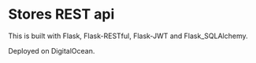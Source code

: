 # Stores REST api
This is built with Flask, Flask-RESTful, Flask-JWT and Flask_SQLAlchemy.

Deployed on DigitalOcean.
